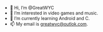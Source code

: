- 👋 Hi, I’m @GreatWYC
- 👀 I’m interested in video games and music.
- 🌱 I’m currently learning Android and C.
- 📫 My email is greatwyc@outlok.com.

<!---
GreatWYC/GreatWYC is a ✨ special ✨ repository because its `README.md` (this file) appears on your GitHub profile.
You can click the Preview link to take a look at your changes.
--->
